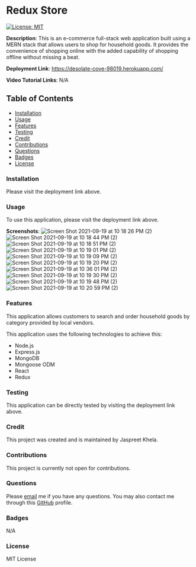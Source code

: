# Redux Store
[![License: MIT](https://img.shields.io/badge/License-MIT-yellow.svg)](https://opensource.org/licenses/MIT)

**Description**: This is an e-commerce full-stack web application built using a MERN stack that allows users to shop for household goods. It provides the convenience of shopping online with the added capability of shopping offline without missing a beat.

**Deployment Link**: https://desolate-cove-98019.herokuapp.com/

**Video Tutorial Links**: N/A

## Table of Contents
* [Installation](#installation)
* [Usage](#usage)
* [Features](#features)
* [Testing](#testing)
* [Credit](#credit)
* [Contributions](#contributions)
* [Questions](#questions)
* [Badges](#badges)
* [License](#license)

### Installation
Please visit the deployment link above.

### Usage
To use this application, please visit the deployment link above.

**Screenshots**:
![Screen Shot 2021-09-19 at 10 18 26 PM (2)](https://user-images.githubusercontent.com/80941606/133951738-b49d44ce-e72d-456f-bcdf-4dd79c098f28.png)
![Screen Shot 2021-09-19 at 10 18 44 PM (2)](https://user-images.githubusercontent.com/80941606/133951743-f20078bb-8034-44d3-a4f8-12934b4dc98e.png)
![Screen Shot 2021-09-19 at 10 18 51 PM (2)](https://user-images.githubusercontent.com/80941606/133951750-9afcfff1-3446-4207-9bbe-22497efe8229.png)
![Screen Shot 2021-09-19 at 10 19 01 PM (2)](https://user-images.githubusercontent.com/80941606/133951753-41532655-86c0-49c7-8d8a-60bbbe688a9f.png)
![Screen Shot 2021-09-19 at 10 19 09 PM (2)](https://user-images.githubusercontent.com/80941606/133951758-060fa21d-bd69-4395-b521-bedb0965e5ee.png)
![Screen Shot 2021-09-19 at 10 19 20 PM (2)](https://user-images.githubusercontent.com/80941606/133951761-d320e039-6f20-4c7a-9c7d-a32f18f59c82.png)
![Screen Shot 2021-09-19 at 10 36 01 PM (2)](https://user-images.githubusercontent.com/80941606/133952558-998cbbe7-727d-43eb-bab6-0d71d38304a5.png)
![Screen Shot 2021-09-19 at 10 19 30 PM (2)](https://user-images.githubusercontent.com/80941606/133951765-26015a01-e47d-4bbc-81f2-807b446bc32c.png)
![Screen Shot 2021-09-19 at 10 19 48 PM (2)](https://user-images.githubusercontent.com/80941606/133951775-e83770a5-088d-4a2b-a45b-846530b69494.png)
![Screen Shot 2021-09-19 at 10 20 59 PM (2)](https://user-images.githubusercontent.com/80941606/133951784-a9219d1f-7ec7-43c6-aaf1-44c88be2e7ce.png)

### Features
This application allows customers to search and order household goods by category provided by local vendors.

This application uses the following technologies to achieve this:
- Node.js
- Express.js
- MongoDB
- Mongoose ODM
- React
- Redux

### Testing
This application can be directly tested by visiting the deployment link above.

### Credit
This project was created and is maintained by Jaspreet Khela.

### Contributions
This project is currently not open for contributions.

### Questions
Please [email](jaspreet.khela@gmail.com) me if you have any questions.
You may also contact me through this [GitHub](https://github.com/JaspreetKhela) profile. 

### Badges
N/A

### License
MIT License
